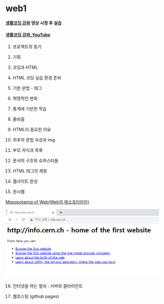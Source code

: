 # web1

#### [생활코딩 강좌](https://opentutorials.org/course/3084) 영상 시청 후 실습
#### [생활코딩 강좌_YouTube](https://www.youtube.com/watch?v=tZooW6PritE&list=PLuHgQVnccGMDZP7FJ_ZsUrdCGH68ppvPb)

1. 프로젝트의 동기

2. 기획

3. 코딩과 HTML

4. HTML 코딩 실습 환경 준비

5. 기본 문법 - 태그

6. 혁명적인 변화

7. 통계에 기반한 학습

8. 줄바꿈

9. HTML이 중요한 이유

10. 최후의 문법 속성과 img

11. 부모 자식과 목록

12. 문서의 구조와 슈퍼스타들

13. HTML 태그의 제왕

14. 웹사이트 완성

15. 원시웹

[Mesopotamia of Web(Web의 메소포타미아)](http://info.cern.ch/)

![Mesopotamia of Web](/MesopotamiaOfWeb.png) 

16. 인터넷을 여는 열쇠 : 서버와 클라이언트

17. 웹호스팅 (github pages)
